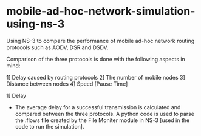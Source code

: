 # mobile-ad-hoc-network-simulation-using-ns-3

Using NS-3 to compare the performance of mobile ad-hoc network routing protocols such as AODV, DSR and DSDV.

Comparison of the three protocols is done with the following aspects in mind: 

1] Delay caused by routing protocols
2] The number of mobile nodes
3] Distance between nodes
4] Speed [Pause Time]

1] Delay

- The average delay for a successful transmission is calculated and compared between the three protocols. A python code is used to parse the .flows file created by the File Moniter module in NS-3 [used in the code to run the simulation].
